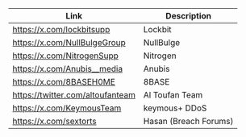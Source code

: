 |Link| Description |
| ------ | ------ |
|https://x.com/lockbitsupp| Lockbit |
|https://x.com/NullBulgeGroup| NullBulge |
|https://x.com/NitrogenSupp| Nitrogen |
|https://x.com/Anubis__media| Anubis |
|https://x.com/8BASEH0ME| 8BASE |
|https://twitter.com/altoufanteam | Al Toufan Team |
|https://x.com/KeymousTeam| keymous+ DDoS |
|https://x.com/sextorts| Hasan (Breach Forums) |
